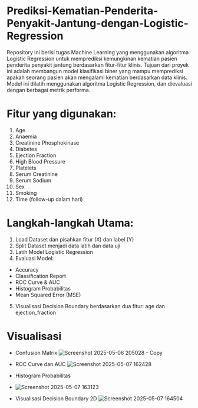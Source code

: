 # Prediksi-Kematian-Penderita-Penyakit-Jantung-dengan-Logistic-Regression
Repository ini berisi tugas Machine Learning yang menggunakan algoritma Logistic Regression untuk memprediksi kemungkinan kematian pasien penderita penyakit jantung berdasarkan fitur-fitur klinis.
Tujuan dari proyek ini adalah membangun model klasifikasi biner yang mampu memprediksi apakah seorang pasien akan mengalami kematian berdasarkan data klinis. Model ini dilatih menggunakan algoritma Logistic Regression, dan dievaluasi dengan berbagai metrik performa.

# Fitur yang digunakan:
  1. Age
  2. Anaemia
  3. Creatinine Phosphokinase
  4. Diabetes
  5. Ejection Fraction
  6. High Blood Pressure
  7. Platelets
  8. Serum Creatinine
  9. Serum Sodium
  10. Sex
  11. Smoking
  12. Time (follow-up dalam hari)

# Langkah-langkah Utama:
  1. Load Dataset dan pisahkan fitur (X) dan label (Y)
  2. Split Dataset menjadi data latih dan data uji
  3. Latih Model Logistic Regression
  4. Evaluasi Model:
  * Accuracy
  * Classification Report
  * ROC Curve & AUC
  * Histogram Probabilitas
  * Mean Squared Error (MSE)
  5. Visualisasi Decision Boundary berdasarkan dua fitur: age dan ejection_fraction


# Visualisasi 
* Confusion Matrix
  ![Screenshot 2025-05-06 205028 - Copy](https://github.com/user-attachments/assets/0d092197-ea00-44ce-ae71-4627bdeafaa5)




* ROC Curve dan AUC
  ![Screenshot 2025-05-07 162428](https://github.com/user-attachments/assets/e12214a5-17e5-4c30-bd29-28dbfaf593fb)




* Histogram Probabilitas
* ![Screenshot 2025-05-07 163123](https://github.com/user-attachments/assets/5cb2c4a0-4fec-42cf-ba2a-a9c02dbcd1f9)




* Visualisasi Decision Boundary 2D
  ![Screenshot 2025-05-07 164504](https://github.com/user-attachments/assets/ed2557c5-0d15-4fff-aca2-bc806dc7acf6)









